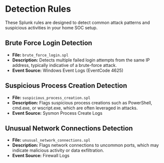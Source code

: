 # Detection Rules

These Splunk rules are designed to detect common attack patterns and suspicious activities in your home SOC setup.

## Brute Force Login Detection
- **File:** `brute_force_login.spl`
- **Description:** Detects multiple failed login attempts from the same IP address, typically indicative of a brute-force attack.
- **Event Source:** Windows Event Logs (EventCode 4625)

## Suspicious Process Creation Detection
- **File:** `suspicious_process_creation.spl`
- **Description:** Flags suspicious process creations such as PowerShell, cmd.exe, or wscript.exe, which are often leveraged in attacks.
- **Event Source:** Sysmon Process Create Logs

## Unusual Network Connections Detection
- **File:** `unusual_network_connections.spl`
- **Description:** Flags network connections to uncommon ports, which may indicate malicious activity or data exfiltration.
- **Event Source:** Firewall Logs
